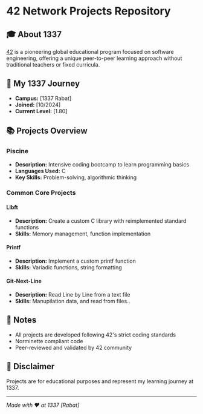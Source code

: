 # 42 Network Projects Repository

## 🎓 About 1337
[42](https://www.1337.ma/) is a pioneering global educational program focused on software engineering, offering a unique peer-to-peer learning approach without traditional teachers or fixed curricula.

## 🚀 My 1337 Journey
- **Campus:** [1337 Rabat]
- **Joined:** [10/2024]
- **Current Level:** [1.80]

## 📚 Projects Overview

### Piscine
- **Description:** Intensive coding bootcamp to learn programming basics
- **Languages Used:** C
- **Key Skills:** Problem-solving, algorithmic thinking

### Common Core Projects

#### Libft
- **Description:** Create a custom C library with reimplemented standard functions
- **Skills:** Memory management, function implementation

#### Printf
- **Description:** Implement a custom printf function
- **Skills:** Variadic functions, string formatting

#### Git-Next-Line
- **Description:** Read Line by Line from a text file
- **Skills:** Manupilation data, and read from files..

## 📝 Notes
- All projects are developed following 42's strict coding standards
- Norminette compliant code
- Peer-reviewed and validated by 42 community

## 🌟 Disclaimer
Projects are for educational purposes and represent my learning journey at 1337.

---

*Made with ❤️ at 1337 [Rabat]*
